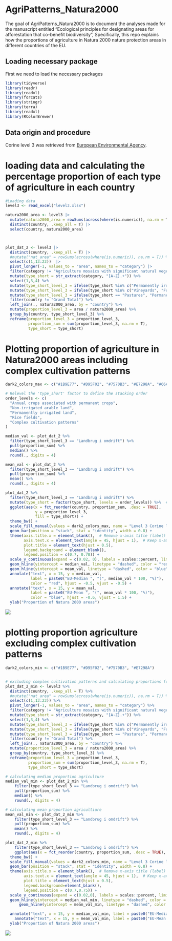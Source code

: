 
<!-- README.md is generated from README.Rmd. Please edit that file -->

# AgriPatterns_Natura2000

<!-- badges: start -->
<!-- badges: end -->

The goal of AgriPatterns_Natura2000 is to document the analyses made for
the manuscript entitled “Ecological principles for designating areas for
afforestation that co-benefit biodiversity”, Specifically, this repo
explains how the proportions of agriculture in Natura 2000 nature
protection areas in different countries of the EU.

## Loading necessary package

First we need to load the necessary packages

``` r
library(tidyverse)
library(readr)
library(readxl)
library(forcats)
library(stringr)
library(terra)
library(readxl)
library(RColorBrewer)
```

## Data origin and procedure

Corine level 3 was retrieved from [European Environmental
Agency](https://www.eea.europa.eu/en/analysis/maps-and-charts/natura-2000-data-viewer-dashboards#:~:text=The%20interactive%20map%20in%20the%20fifth%20page%20shows%20the%20percentage).

# loading data and calculating the percentage proportion of each type of agriculture in each country

``` r
#Loading data
level3 <- read_excel("level3.xlsx")

natura2000_area <- level3 |>  
  mutate(natura2000_area = rowSums(across(where(is.numeric)), na.rm = T)) |>  
  distinct(country, .keep_all = T) |> 
  select(country, natura2000_area)



plot_dat_2 <- level3 |>  
  distinct(country, .keep_all = T) |>  
  #mutate("nat_area" = rowSums(across(where(is.numeric)), na.rm = T)) %>% 
  select(c(1,13:23))  |>  
  pivot_longer(-1, values_to = "area", names_to = "category") |> 
  filter(category != "Agriculture mosaics with significant natural vegetation") %>% 
  mutate(type_short = str_extract(category, "[A-Z].+")) %>% 
  select(1,3,4) %>% 
  mutate(type_short_level_3 = ifelse(type_short %in% c("Permanently irrigated land", "Annual crops associated with permanent crops", "Non-irrigated arable land", "Rice fields", "Complex cultivation patterns"), "Landbrug i omdrift", type_short)) %>% 
  mutate(type_short_level_3 = ifelse(type_short %in% c("Vineyards", "Fruit trees and berry plantations", "Olive groves", "Agro-forestry areas"), "Agro-forestry og fødevaretræer", type_short_level_3)) %>% 
  mutate(type_short_level_3 = ifelse(type_short == "Pastures", "Permanent græs", type_short_level_3)) %>% 
  filter(country != "Grand Total") %>% 
  left_join(., natura2000_area, by = "country") %>% 
  mutate(proportion_level_3 = area / natura2000_area) %>% 
  group_by(country, type_short_level_3) %>% 
  reframe(proportion_level_3 = proportion_level_3,
          proportion_sum = sum(proportion_level_3, na.rm = T),
          type_short = type_short)
```

# Plotting proportion of agriculture in Natura2000 areas including complex cultivation patterns

``` r
dark2_colors_max <- c("#1B9E77", "#D95F02", "#7570B3", "#E7298A", "#66A61E" )

# Relevel the 'type_short' factor to define the stacking order
order_levels <- c(
  "Annual crops associated with permanent crops",
  "Non-irrigated arable land",
  "Permanently irrigated land",
  "Rice fields",
  "Complex cultivation patterns"
)

median_val <- plot_dat_2 %>% 
  filter(type_short_level_3 == "Landbrug i omdrift") %>% 
  pull(proportion_sum) %>% 
  median() %>% 
  round(., digits = 4)

mean_val <- plot_dat_2 %>% 
  filter(type_short_level_3 == "Landbrug i omdrift") %>% 
  pull(proportion_sum) %>% 
  mean() %>% 
  round(., digits = 4)

plot_dat_2 %>% 
  filter(type_short_level_3 == "Landbrug i omdrift") %>%
  mutate(type_short = factor(type_short, levels = order_levels)) %>%  # Relevel the 'type_short' variable
  ggplot(aes(x = fct_reorder(country, proportion_sum, .desc = TRUE), 
             y = proportion_level_3, 
             fill = type_short)) +
  theme_bw() +
  scale_fill_manual(values = dark2_colors_max, name = "Level 3 Corine land use classes") +  # Use Dark2 palette
  geom_bar(position = "stack", stat = "identity", width = 0.8) +
  theme(axis.title.x = element_blank(),  # Remove x-axis title (label)
        axis.text.x = element_text(angle = 45, hjust = 1),  # Keep x-axis text
        plot.title = element_text(hjust = 0.5),
        legend.background = element_blank(),
        legend.position = c(0.7, 0.78)) +
  scale_y_continuous(expand = c(0.02, 0), labels = scales::percent, limits = c(0, 0.25)) +
  geom_hline(yintercept = median_val, linetype = "dashed", color = "red", linewidth = 0.2) +  # Add stippled line
  geom_hline(yintercept = mean_val, linetype = "dashed", color = "blue", linewidth = 0.2) +  # Add stippled line
  annotate("text", x = 15, y = median_val, 
           label = paste0("EU-Median ", "(", median_val * 100, "%)"), 
           color = "red", hjust = -0.5, vjust = -0.5) +
  annotate("text", x = 15, y = mean_val, 
           label = paste0("EU-Mean ", "(", mean_val * 100, "%)"), 
           color = "blue", hjust = -0.6, vjust = 1.5) +
  ylab("Proportion of Natura 2000 areas")
```

![](README_files/figure-gfm/unnamed-chunk-3-1.png)<!-- -->

# plotting proportion agriculture excluding complex cultivation patterns

``` r
dark2_colors_min <- c("#1B9E77", "#D95F02", "#7570B3", "#E7298A")


# excluding complex cultivation patterns and calculating proportions for countries
plot_dat_2_min <- level3 %>% 
  distinct(country, .keep_all = T) %>% 
  #mutate("nat_area" = rowSums(across(where(is.numeric)), na.rm = T)) %>% 
  select(c(1,13:23)) %>% 
  pivot_longer(-1, values_to = "area", names_to = "category") %>% 
  filter(category != "Agriculture mosaics with significant natural vegetation") %>% 
  mutate(type_short = str_extract(category, "[A-Z].+")) %>% 
  select(1,3,4) %>% 
  mutate(type_short_level_3 = ifelse(type_short %in% c("Permanently irrigated land", "Annual crops associated with permanent crops", "Non-irrigated arable land", "Rice fields"), "Landbrug i omdrift", type_short)) %>% 
  mutate(type_short_level_3 = ifelse(type_short %in% c("Vineyards", "Fruit trees and berry plantations", "Olive groves", "Agro-forestry areas"), "Agro-forestry og fødevaretræer", type_short_level_3)) %>% 
  mutate(type_short_level_3 = ifelse(type_short == "Pastures", "Permanent græs", type_short_level_3)) %>% 
  filter(country != "Grand Total") %>% 
  left_join(., natura2000_area, by = "country") %>% 
  mutate(proportion_level_3 = area / natura2000_area) %>% 
  group_by(country, type_short_level_3) %>% 
  reframe(proportion_level_3 = proportion_level_3,
          proportion_sum = sum(proportion_level_3, na.rm = T),
          type_short = type_short)

# calculating median proportion agriculture 
median_val_min <- plot_dat_2_min %>% 
    filter(type_short_level_3 == "Landbrug i omdrift") %>% 
    pull(proportion_sum) %>% 
    median() %>% 
    round(., digits = 4)

# calculating mean proportion agricultiure
mean_val_min <- plot_dat_2_min %>% 
    filter(type_short_level_3 == "Landbrug i omdrift") %>% 
    pull(proportion_sum) %>% 
    mean() %>% 
    round(., digits = 4)

plot_dat_2_min %>% 
    filter(type_short_level_3 == "Landbrug i omdrift") %>% 
    ggplot(aes(x = fct_reorder(country, proportion_sum, .desc = TRUE), y = proportion_level_3, fill = type_short)) +
  theme_bw() +
  scale_fill_manual(values = dark2_colors_min, name = "Level 3 Corine land use classes") +  # Use Set3 palette
  geom_bar(position = "stack", stat = "identity", width = 0.8) +
  theme(axis.title.x = element_blank(),  # Remove x-axis title (label)
        axis.text.x = element_text(angle = 45, hjust = 1),  # Keep x-axis text
        plot.title = element_text(hjust = 0.5),
        legend.background=element_blank(),
        legend.position = c(0.7,0.75)) +
  scale_y_continuous(expand = c(0.02,0), labels = scales::percent, limits = c(0,0.25)) +
  geom_hline(yintercept = median_val_min, linetype = "dashed", color = "red", linewidth = 0.2) +  # Add stippled line
      geom_hline(yintercept = mean_val_min, linetype = "dashed", color = "blue", linewidth = 0.2) +  # Add stippled line

  annotate("text", x = 15, y = median_val_min, label = paste0("EU-Median ", "(",median_val_min*100,"%)"), color = "red", hjust = -0.1, vjust = -0.5) +
    annotate("text", x = 15, y = mean_val_min, label = paste0("EU-Mean ", "(",mean_val_min*100,"%)"), color = "blue", hjust = -0.1, vjust = -0.5)+
  ylab("Proportion of Natura 2000 areas")
```

![](README_files/figure-gfm/unnamed-chunk-4-1.png)<!-- -->
